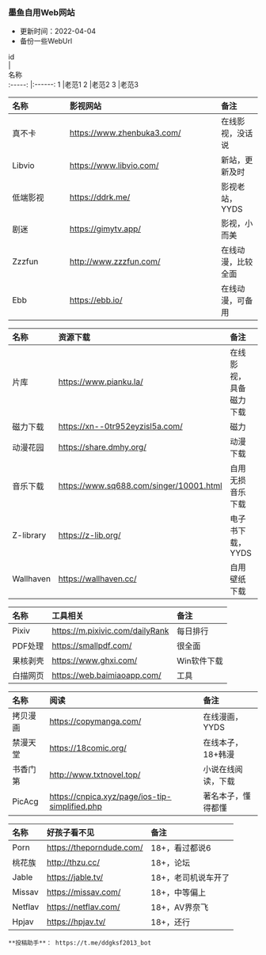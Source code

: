 ### 墨鱼自用Web网站
* 更新时间：2022-04-04
* 备份一些WebUrl

<div style="width:100px">id</div>| <div style="width:400px">名称</div> 
:-----:   |:------:
1 |老范1
2 |老范2
3 |老范3

| <div style="width:100px">名称</div> | <div style="width:290px">影视网站</div> | 备注 |
| :------ | :------ | :------ |
| 真不卡 | https://www.zhenbuka3.com/ |  在线影视，没话说 |
| Libvio |   https://www.libvio.com/ |   新站，更新及时 | 
| 低端影视 |   https://ddrk.me/ | 影视老站，YYDS  | 
| 剧迷 |   https://gimytv.app/ | 影视，小而美  | 
| Zzzfun | http://www.zzzfun.com/ |  在线动漫，比较全面|
| Ebb | https://ebb.io/ | 在线动漫，可备用 |

| 名称 | 资源下载 | 备注 |
| :-- | :-- | :-- |
| 片库 | https://www.pianku.la/ | 在线影视，具备磁力下载 |
| 磁力下载|  https://xn--0tr952eyzisl5a.com/ | 磁力 |
| 动漫花园 |  https://share.dmhy.org/ | 动漫下载 |
| 音乐下载|  https://www.sq688.com/singer/10001.html | 自用无损音乐下载 |
| Z-library|  https://z-lib.org/ | 电子书下载，YYDS |
| Wallhaven |  https://wallhaven.cc/ |  自用壁纸下载 |

| 名称 | 工具相关 | 备注 |
| :-- | :-- | :-- |
| Pixiv |  https://m.pixivic.com/dailyRank | 每日排行 |
| PDF处理|  https://smallpdf.com/ | 很全面 |
| 果核剥壳|  https://www.ghxi.com/ | Win软件下载 |
| 白描网页 |  https://web.baimiaoapp.com/ | 工具 |

| 名称 | 阅读 | 备注 |
| :-- | :-- | :-- |
| 拷贝漫画 |  https://copymanga.com/ |  在线漫画，YYDS |
| 禁漫天堂|  https://18comic.org/ | 在线本子，18+韩漫 |
| 书香门第|  http://www.txtnovel.top/ |  小说在线阅读，下载 |
| PicAcg |  https://cnpica.xyz/page/ios-tip-simplified.php | 著名本子，懂得都懂 |

| 名称 | 好孩子看不见 | 备注 |
| :-- | :-- | :-- |
| Porn |  https://theporndude.com/ |  18+，看过都说6 |
| 桃花族 | http://thzu.cc/ | 18+，论坛 |
| Jable | https://jable.tv/ | 18+，老司机说车开了 |
| Missav | https://missav.com/ | 18+，中等偏上 |
| Netflav | https://netflav.com/ | 18+，AV界奈飞 |
| Hpjav | https://hpjav.tv/ | 18+，还行 |

```
**投稿助手**： https://t.me/ddgksf2013_bot
```
